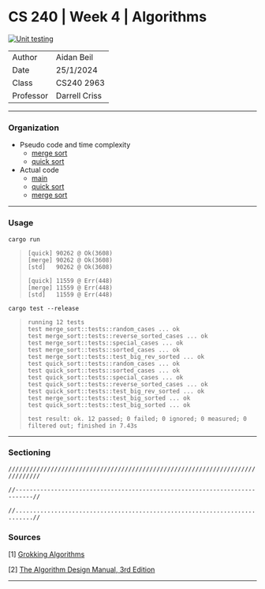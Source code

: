 # CS 240 | Week 4 | Algorithms

[![Unit testing](https://github.com/thefireflyer/cs240-w4-algorithms/actions/workflows/test.yml/badge.svg?branch=master)](https://github.com/thefireflyer/cs240-w4-algorithms/actions/workflows/test.yml)


| | |
|-|-|
| Author | Aidan Beil |
| Date | 25/1/2024 |
| Class | CS240 2963 |
| Professor | Darrell Criss |

---

### Organization

- Pseudo code and time complexity
    - [merge sort](pseudocode/merge_sort)
    - [quick sort](pseudocode/quick_sort)
- Actual code
    - [main](src/main.rs)
    - [quick sort](src/quick_sort.rs)
    - [merge sort](src/merge_sort.rs)

---

### Usage

`cargo run`

> ```
>[quick] 90262 @ Ok(3608)
>[merge] 90262 @ Ok(3608)
>[std]   90262 @ Ok(3608)
>
>[quick] 11559 @ Err(448)
>[merge] 11559 @ Err(448)
>[std]   11559 @ Err(448)
> ```


`cargo test --release`

> ```
>running 12 tests
>test merge_sort::tests::random_cases ... ok
>test merge_sort::tests::reverse_sorted_cases ... ok
>test merge_sort::tests::special_cases ... ok
>test merge_sort::tests::sorted_cases ... ok
>test merge_sort::tests::test_big_rev_sorted ... ok
>test quick_sort::tests::random_cases ... ok
>test quick_sort::tests::sorted_cases ... ok
>test quick_sort::tests::special_cases ... ok
>test quick_sort::tests::reverse_sorted_cases ... ok
>test quick_sort::tests::test_big_rev_sorted ... ok
>test merge_sort::tests::test_big_sorted ... ok
>test quick_sort::tests::test_big_sorted ... ok
>
>test result: ok. 12 passed; 0 failed; 0 ignored; 0 measured; 0 filtered out; finished in 7.43s
> ```

---

### Sectioning

`///////////////////////////////////////////////////////////////////////////////`

`//---------------------------------------------------------------------------//`

`//...........................................................................//`


### Sources

[1] [Grokking Algorithms](https://livebook.manning.com/book/grokking-algorithms-second-edition/chapter-1/v-4/)

[2] [The Algorithm Design Manual, 3rd Edition](https://www.algorist.com/)


---
